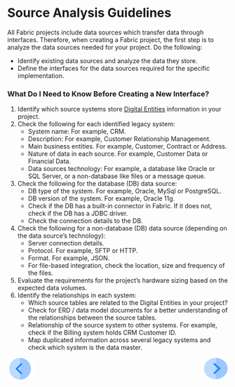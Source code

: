 # Source Analysis Guidelines

All Fabric projects include data sources which transfer data through interfaces. Therefore, when creating a Fabric project, the first step is to analyze the data sources needed for your project.
Do the following:
* Identify existing data sources and analyze the data they store.
* Define the interfaces for the data sources required for the specific implementation. 

### What Do I Need to Know Before Creating a New Interface?
1. Identify which source systems store [Digital Entities](/articles/01_fabric_overview/02_fabric_glossary.md#digital-entity) information in your project. 
2. Check the following for each identified legacy system:
    * System name: For example, CRM.
    * Description: For example, Customer Relationship Management.
    * Main business entities. For example, Customer, Contract or Address.
    * Nature of data in each source. For example, Customer Data or Financial Data. 
    * Data sources technology: For example, a database like Oracle or SQL Server, or a non-database like files or a message queue.
3. Check the following for the database (DB) data source: 
    * DB type of the system. For example, Oracle, MySql or PostgreSQL.
    * DB version of the system. For example, Oracle 11g.
    * Check if the DB has a built-in connector in Fabric. If it does not, check if the DB has a JDBC driver.
    * Check the connection details to the DB.
4. Check the following for a non-database (DB) data source (depending on the data source’s technology): 
    * Server connection details.
    * Protocol. For example, SFTP or HTTP.
    * Format. For example, JSON.
    * For file-based integration, check the location, size and frequency of the files.
5. Evaluate the requirements for the project’s hardware sizing based on the expected data volumes.
6. Identify the relationships in each system:
    * Which source tables are related to the Digital Entities in your project?
    * Check for ERD / data model documents for a better understanding of the relationships between the source tables.
    * Relationship of the source system to other systems. For example, check if the Billing system holds CRM Customer ID. 
    * Map duplicated information across several legacy systems and check which system is the data master.


[![Previous](/articles/images/Previous.png)](/articles/05_DB_interfaces/01_interfaces_overview.md)[<img align="right" width="60" height="54" src="/articles/images/Next.png">](/articles/05_DB_interfaces/03_DB_interfaces_overview.md) 




